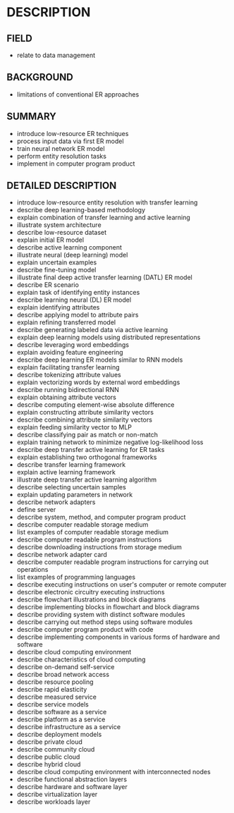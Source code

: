 # DESCRIPTION

## FIELD

- relate to data management

## BACKGROUND

- limitations of conventional ER approaches

## SUMMARY

- introduce low-resource ER techniques
- process input data via first ER model
- train neural network ER model
- perform entity resolution tasks
- implement in computer program product

## DETAILED DESCRIPTION

- introduce low-resource entity resolution with transfer learning
- describe deep learning-based methodology
- explain combination of transfer learning and active learning
- illustrate system architecture
- describe low-resource dataset
- explain initial ER model
- describe active learning component
- illustrate neural (deep learning) model
- explain uncertain examples
- describe fine-tuning model
- illustrate final deep active transfer learning (DATL) ER model
- describe ER scenario
- explain task of identifying entity instances
- describe learning neural (DL) ER model
- explain identifying attributes
- describe applying model to attribute pairs
- explain refining transferred model
- describe generating labeled data via active learning
- explain deep learning models using distributed representations
- describe leveraging word embeddings
- explain avoiding feature engineering
- describe deep learning ER models similar to RNN models
- explain facilitating transfer learning
- describe tokenizing attribute values
- explain vectorizing words by external word embeddings
- describe running bidirectional RNN
- explain obtaining attribute vectors
- describe computing element-wise absolute difference
- explain constructing attribute similarity vectors
- describe combining attribute similarity vectors
- explain feeding similarity vector to MLP
- describe classifying pair as match or non-match
- explain training network to minimize negative log-likelihood loss
- describe deep transfer active learning for ER tasks
- explain establishing two orthogonal frameworks
- describe transfer learning framework
- explain active learning framework
- illustrate deep transfer active learning algorithm
- describe selecting uncertain samples
- explain updating parameters in network
- describe network adapters
- define server
- describe system, method, and computer program product
- describe computer readable storage medium
- list examples of computer readable storage medium
- describe computer readable program instructions
- describe downloading instructions from storage medium
- describe network adapter card
- describe computer readable program instructions for carrying out operations
- list examples of programming languages
- describe executing instructions on user's computer or remote computer
- describe electronic circuitry executing instructions
- describe flowchart illustrations and block diagrams
- describe implementing blocks in flowchart and block diagrams
- describe providing system with distinct software modules
- describe carrying out method steps using software modules
- describe computer program product with code
- describe implementing components in various forms of hardware and software
- describe cloud computing environment
- describe characteristics of cloud computing
- describe on-demand self-service
- describe broad network access
- describe resource pooling
- describe rapid elasticity
- describe measured service
- describe service models
- describe software as a service
- describe platform as a service
- describe infrastructure as a service
- describe deployment models
- describe private cloud
- describe community cloud
- describe public cloud
- describe hybrid cloud
- describe cloud computing environment with interconnected nodes
- describe functional abstraction layers
- describe hardware and software layer
- describe virtualization layer
- describe workloads layer

